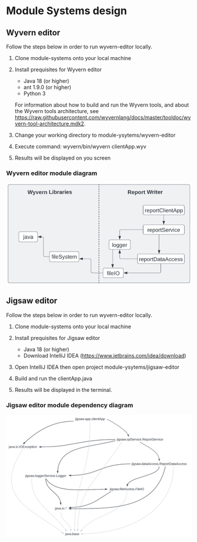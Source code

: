# Module Systems design

## Wyvern editor

Follow the steps below in order to run wyvern-editor locally.
1. Clone module-systems onto your local machine

2. Install prequisites for Wyvern editor
    - Java 18 (or higher)
    - ant 1.9.0 (or higher)
    - Python 3 
  
    For information about how to build and run the Wyvern tools, and about the Wyvern tools architecture, see   
    https://raw.githubusercontent.com/wyvernlang/docs/master/tooldoc/wyvern-tool-architecture.mdk2. 

3. Change your working directory to module-ysytems/wyvern-editor

5. Execute command: wyvern/bin/wyvern clientApp.wyv

7. Results will be displayed on you screen

### Wyvern editor module diagram
![wyvern editor module diagram](https://github.com/edwin544/module-systems/blob/main/wyvern-editor/wyvern-module-diagram.png)



## Jigsaw editor

Follow the steps below in order to run wyvern-editor locally.
1. Clone module-systems onto your local machine

3.  Install prequisites for Jigsaw editor
    - Java 18 (or higher)
    - Download IntelliJ IDEA (https://www.jetbrains.com/idea/download)
    
4. Open IntelliJ IDEA then open project module-ysytems/jigsaw-editor

5. Build and run the clientApp.java

7. Results will be displayed in the terminal.

### Jigsaw editor module dependency diagram
![jiwsaw-editor module dependency diagram](https://github.com/edwin544/module-systems/blob/main/jigsaw-editor/jiwsaw-editor%20module%20dependency%20diagram.png)

